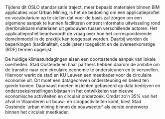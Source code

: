 Tijdens dit OSLO standarisatie traject, meer bepaald materialen binnen BIM applicaties voor Urban Mining, is het de bedoeling om een applicatieprofiel en vocabularium op te stellen dat voor de basis zal zorgen om een algemene aanpak te kunnen faciliteren omtrent informatie uitwisseling rond (her)bruikbare materialen uit gebouwen tussen verschillende actoren. Het applicatieprofiel beantwoordt de vraag over hoe het corresponderende domeinmodel in de praktijk kan toegepast worden. Daarbij worden de beperkingen (kardinaliteit, codelijsten) toegelicht en de overeenkomstige (RDF) termen opgelijst. 

De huidige klimaatuitdagingen eisen een doortastende aanpak van lokale overheden. Stad Oostende en haar partners hebben daarom de ambitie om de transitie naar een circulaire economie te ondersteunen en te versnellen. Hiervoor werkt de stad en KU Leuven een meetkader voor de circulaire economie uit. Dit moet een datagedreven ondersteuning en beleid ten goede komen. Daarnaast moeten inzichten gebaseerd op data bedrijven en onderzoeksinstellingen bijstaan in het ontwikkelen van nieuwe economische activiteiten en circulair onderzoek. Omdat zo'n 35% van het afval in Vlaanderen uit bouw- en sloopactiviteiten komt, kiest Stad Oostende ‘urban mining binnen de bouwsector’ als eerste onderwerp binnen het circulair meetkader.
